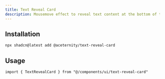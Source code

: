 ```yaml
---
title: Text Reveal Card
description: Mousemove effect to reveal text content at the bottom of the card.
---
```


## Installation

```bash
npx shadcn@latest add @aceternity/text-reveal-card
```

## Usage

```tsx showLineNumbers
import { TextRevealCard } from "@/components/ui/text-reveal-card"
```

